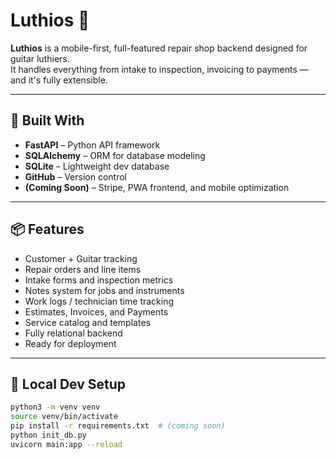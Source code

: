 # Luthios 🎸

**Luthios** is a mobile-first, full-featured repair shop backend designed for guitar luthiers.  
It handles everything from intake to inspection, invoicing to payments — and it's fully extensible.

---

## 🔧 Built With

- **FastAPI** – Python API framework
- **SQLAlchemy** – ORM for database modeling
- **SQLite** – Lightweight dev database
- **GitHub** – Version control
- **(Coming Soon)** – Stripe, PWA frontend, and mobile optimization

---

## 📦 Features

- Customer + Guitar tracking
- Repair orders and line items
- Intake forms and inspection metrics
- Notes system for jobs and instruments
- Work logs / technician time tracking
- Estimates, Invoices, and Payments
- Service catalog and templates
- Fully relational backend
- Ready for deployment

---

## 🚀 Local Dev Setup

```bash
python3 -m venv venv
source venv/bin/activate
pip install -r requirements.txt  # (coming soon)
python init_db.py
uvicorn main:app --reload
